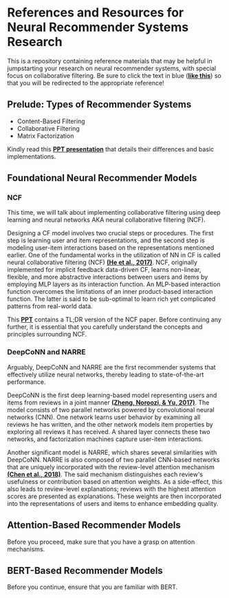 # References and Resources for Neural Recommender Systems Research
This is a repository containing reference materials that may be helpful in jumpstarting your research on neural recommender systems, with special focus on collaborative filtering. Be sure to click the text in blue (**[like this](#)**) so that you will be redirected to the appropriate reference!

## Prelude: Types of Recommender Systems
* Content-Based Filtering 
* Collaborative Filtering
* Matrix Factorization

Kindly read this **[PPT presentation](https://docs.google.com/presentation/d/12ZJ8eOqyEqvooXTdgwEW13sK2wpKmVLIEMhZ9wRrd0I/edit?usp=sharing)** that details their differences and basic implementations.

## Foundational Neural Recommender Models
### NCF
This time, we will talk about implementing collaborative filtering using deep learning and neural networks AKA neural collaborative filtering (NCF).

Designing a CF model involves two crucial steps or procedures. The first step is learning user and item representations, and the second step is modeling user-item interactions based on the representations mentioned earlier. One of the fundamental works in the utilization of NN in CF is called neural collaborative filtering (NCF) **[(He et al., 2017)](https://dl.acm.org/doi/pdf/10.1145/3038912.3052569?casa_token=PCPE6Y-KhqkAAAAA:8Zf5UV5HKgeUrlBqwitykc8WHpu_0eKVOO8lnNLhun8aON_TvLoQbvIqUFdHOAenjeEwsr57wt6Q7A)**. NCF, originally implemented for implicit feedback data-driven CF, learns non-linear, flexible, and more abstractive interactions between users and items by employing MLP layers as its interaction function. An MLP-based interaction function overcomes the limitations of an inner product-based interaction function. The latter is said to be sub-optimal to learn rich yet complicated patterns from real-world data.

This **[PPT](https://docs.google.com/presentation/d/1qekyFWgY1jtF4fYHePFVYBYwey7dxz4WtPK4GC8KvM8/edit?usp=sharing)** contains a TL;DR version of the NCF paper. Before continuing any further, it is essential that you carefully understand the concepts and principles surrounding NCF.

### DeepCoNN and NARRE
Arguably, DeepCoNN and NARRE are the first recommender systems that effectively utilize neural networks, thereby leading to state-of-the-art performance.

DeepCoNN is the first deep learning-based model representing users and items from reviews in a joint manner **[(Zheng, Noroozi, & Yu, 2017)](https://dl.acm.org/doi/pdf/10.1145/3018661.3018665)**. The model consists of two parallel networks powered by convolutional neural networks (CNN). One network learns user behavior by examining all reviews he has written, and the other network models item properties by exploring all reviews it has received. A shared layer connects these two networks, and factorization machines capture user-item interactions. 

Another significant model is NARRE, which shares several similarities with DeepCoNN. NARRE is also composed of two parallel CNN-based networks that are uniquely incorporated with the review-level attention mechanism **[(Chen et al., 2018)](https://dl.acm.org/doi/pdf/10.1145/3178876.3186070?casa_token=HgeF0UM2TLsAAAAA:D7yvWV5BxKzkwi3UWdXjfd2IPTa7LdFAU_A801OUe0CbKbULR2iHW5qxRGlGSPZ97NmpgoOAE8uqlg)**. The said mechanism distinguishes each review's usefulness or contribution based on attention weights. As a side-effect, this also leads to review-level explanations; reviews with the highest attention scores are presented as explanations. These weights are then incorporated into the representations of users and items to enhance embedding quality.

## Attention-Based Recommender Models
Before you proceed, make sure that you have a grasp on attention mechanisms.


## BERT-Based Recommender Models
Before you continue, ensure that you are familiar with BERT.
